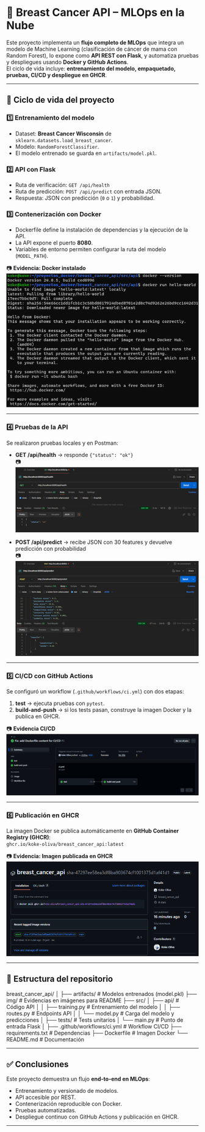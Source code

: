 # 🧠 Breast Cancer API – MLOps en la Nube

Este proyecto implementa un **flujo completo de MLOps** que integra un modelo de Machine Learning (clasificación de cáncer de mama con Random Forest), lo expone como **API REST con Flask**, y automatiza pruebas y despliegues usando **Docker y GitHub Actions**.  
El ciclo de vida incluye: **entrenamiento del modelo, empaquetado, pruebas, CI/CD y despliegue en GHCR**.

---

## 🚀 Ciclo de vida del proyecto

### 1️⃣ Entrenamiento del modelo
- Dataset: **Breast Cancer Wisconsin** de `sklearn.datasets.load_breast_cancer`.
- Modelo: `RandomForestClassifier`.
- El modelo entrenado se guarda en `artifacts/model.pkl`.

### 2️⃣ API con Flask
- Ruta de verificación: `GET /api/health`  
- Ruta de predicción: `POST /api/predict` con entrada JSON.  
- Respuesta: JSON con predicción (`0` o `1`) y probabilidad.

### 3️⃣ Contenerización con Docker
- Dockerfile define la instalación de dependencias y la ejecución de la API.
- La API expone el puerto **8080**.
- Variables de entorno permiten configurar la ruta del modelo (`MODEL_PATH`).

📷 **Evidencia: Docker instalado**  
![Docker instalado](./img/Docker%20instalado.png)

---

### 4️⃣ Pruebas de la API
Se realizaron pruebas locales y en Postman:

- **GET /api/health** → responde `{"status": "ok"}`  
📷 ![Evidencia GET](./img/Evidencia%20-%20GET.png)

- **POST /api/predict** → recibe JSON con 30 features y devuelve predicción con probabilidad  
📷 ![Evidencia POST](./img/Evidencia%20-%20POST.png)

---

### 5️⃣ CI/CD con GitHub Actions
Se configuró un workflow (`.github/workflows/ci.yml`) con dos etapas:

1. **test** → ejecuta pruebas con `pytest`.
2. **build-and-push** → si los tests pasan, construye la imagen Docker y la publica en GHCR.

📷 **Evidencia CI/CD**  
![Evidencia CI/CD](./img/Evidencia%20CI%20CD.png)

---

### 6️⃣ Publicación en GHCR
La imagen Docker se publica automáticamente en **GitHub Container Registry (GHCR)**:  
`ghcr.io/koke-oliva/breast_cancer_api:latest`

📷 **Evidencia: Imagen publicada en GHCR**  
![Evidencia Imagen GHCR](./img/Evidencia%20-%20Imagen%20Docker%20en%20el%20GHCR.png)

---

## 📂 Estructura del repositorio

breast_cancer_api/
│
├── artifacts/ # Modelos entrenados (model.pkl)
├── img/ # Evidencias en imágenes para README
├── src/
│ ├── api/ # Código API
│ │ ├── training.py # Entrenamiento del modelo
│ │ ├── routes.py # Endpoints API
│ │ └── model.py # Carga del modelo y predicciones
│ ├── tests/ # Tests unitarios
│ └── main.py # Punto de entrada Flask
│
├── .github/workflows/ci.yml # Workflow CI/CD
├── requirements.txt # Dependencias
├── Dockerfile # Imagen Docker
└── README.md # Documentación


---

## ✅ Conclusiones
Este proyecto demuestra un flujo **end-to-end en MLOps**:
- Entrenamiento y versionado de modelos.
- API accesible por REST.
- Contenerización reproducible con Docker.
- Pruebas automatizadas.
- Despliegue continuo con GitHub Actions y publicación en GHCR.

---
